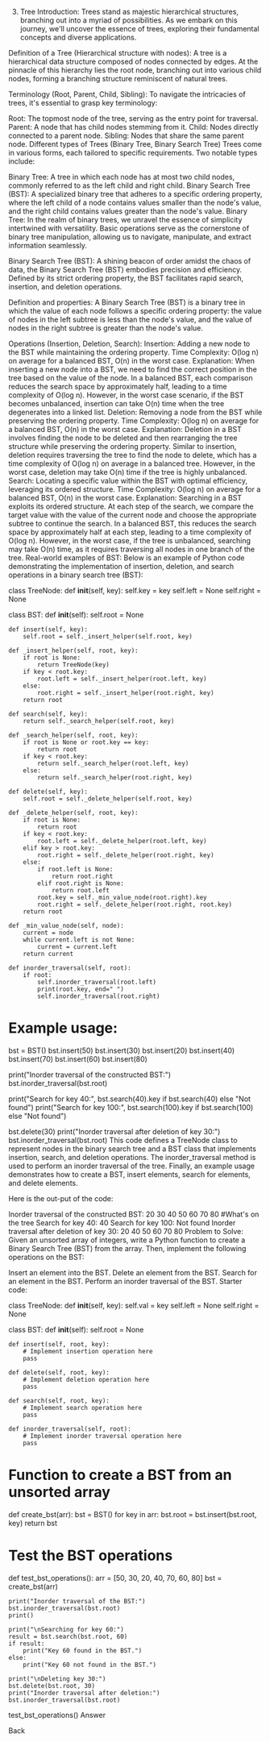 3. Tree
Introduction:
Trees stand as majestic hierarchical structures, branching out into a myriad of possibilities. As we embark on this journey, we'll uncover the essence of trees, exploring their fundamental concepts and diverse applications.

Definition of a Tree (Hierarchical structure with nodes):
A tree is a hierarchical data structure composed of nodes connected by edges. At the pinnacle of this hierarchy lies the root node, branching out into various child nodes, forming a branching structure reminiscent of natural trees.



Terminology (Root, Parent, Child, Sibling):
To navigate the intricacies of trees, it's essential to grasp key terminology:

Root: The topmost node of the tree, serving as the entry point for traversal.
Parent: A node that has child nodes stemming from it.
Child: Nodes directly connected to a parent node.
Sibling: Nodes that share the same parent node.
Different types of Trees (Binary Tree, Binary Search Tree)
Trees come in various forms, each tailored to specific requirements. Two notable types include:

Binary Tree: A tree in which each node has at most two child nodes, commonly referred to as the left child and right child. Binary Search Tree (BST): A specialized binary tree that adheres to a specific ordering property, where the left child of a node contains values smaller than the node's value, and the right child contains values greater than the node's value. Binary Tree: In the realm of binary trees, we unravel the essence of simplicity intertwined with versatility. Basic operations serve as the cornerstone of binary tree manipulation, allowing us to navigate, manipulate, and extract information seamlessly.

Binary Search Tree (BST):
A shining beacon of order amidst the chaos of data, the Binary Search Tree (BST) embodies precision and efficiency. Defined by its strict ordering property, the BST facilitates rapid search, insertion, and deletion operations.

Definition and properties: A Binary Search Tree (BST) is a binary tree in which the value of each node follows a specific ordering property: the value of nodes in the left subtree is less than the node's value, and the value of nodes in the right subtree is greater than the node's value.

Operations (Insertion, Deletion, Search):
Insertion: Adding a new node to the BST while maintaining the ordering property.
Time Complexity: O(log n) on average for a balanced BST, O(n) in the worst case.
Explanation: When inserting a new node into a BST, we need to find the correct position in the tree based on the value of the node. In a balanced BST, each comparison reduces the search space by approximately half, leading to a time complexity of O(log n). However, in the worst case scenario, if the BST becomes unbalanced, insertion can take O(n) time when the tree degenerates into a linked list.
Deletion: Removing a node from the BST while preserving the ordering property.
Time Complexity: O(log n) on average for a balanced BST, O(n) in the worst case.
Explanation: Deletion in a BST involves finding the node to be deleted and then rearranging the tree structure while preserving the ordering property. Similar to insertion, deletion requires traversing the tree to find the node to delete, which has a time complexity of O(log n) on average in a balanced tree. However, in the worst case, deletion may take O(n) time if the tree is highly unbalanced.
Search: Locating a specific value within the BST with optimal efficiency, leveraging its ordered structure.
Time Complexity: O(log n) on average for a balanced BST, O(n) in the worst case.
Explanation: Searching in a BST exploits its ordered structure. At each step of the search, we compare the target value with the value of the current node and choose the appropriate subtree to continue the search. In a balanced BST, this reduces the search space by approximately half at each step, leading to a time complexity of O(log n). However, in the worst case, if the tree is unbalanced, searching may take O(n) time, as it requires traversing all nodes in one branch of the tree.
Real-world examples of BST:
Below is an example of Python code demonstrating the implementation of insertion, deletion, and search operations in a binary search tree (BST):

class TreeNode:
    def __init__(self, key):
        self.key = key
        self.left = None
        self.right = None

class BST:
    def __init__(self):
        self.root = None

    def insert(self, key):
        self.root = self._insert_helper(self.root, key)

    def _insert_helper(self, root, key):
        if root is None:
            return TreeNode(key)
        if key < root.key:
            root.left = self._insert_helper(root.left, key)
        else:
            root.right = self._insert_helper(root.right, key)
        return root

    def search(self, key):
        return self._search_helper(self.root, key)

    def _search_helper(self, root, key):
        if root is None or root.key == key:
            return root
        if key < root.key:
            return self._search_helper(root.left, key)
        else:
            return self._search_helper(root.right, key)

    def delete(self, key):
        self.root = self._delete_helper(self.root, key)

    def _delete_helper(self, root, key):
        if root is None:
            return root
        if key < root.key:
            root.left = self._delete_helper(root.left, key)
        elif key > root.key:
            root.right = self._delete_helper(root.right, key)
        else:
            if root.left is None:
                return root.right
            elif root.right is None:
                return root.left
            root.key = self._min_value_node(root.right).key
            root.right = self._delete_helper(root.right, root.key)
        return root

    def _min_value_node(self, node):
        current = node
        while current.left is not None:
            current = current.left
        return current

    def inorder_traversal(self, root):
        if root:
            self.inorder_traversal(root.left)
            print(root.key, end=" ")
            self.inorder_traversal(root.right)

# Example usage:
bst = BST()
bst.insert(50)
bst.insert(30)
bst.insert(20)
bst.insert(40)
bst.insert(70)
bst.insert(60)
bst.insert(80)

print("Inorder traversal of the constructed BST:")
bst.inorder_traversal(bst.root)

print("Search for key 40:", bst.search(40).key if bst.search(40) else "Not found")
print("Search for key 100:", bst.search(100).key if bst.search(100) else "Not found")

bst.delete(30)
print("Inorder traversal after deletion of key 30:")
bst.inorder_traversal(bst.root)
This code defines a TreeNode class to represent nodes in the binary search tree and a BST class that implements insertion, search, and deletion operations. The inorder_traversal method is used to perform an inorder traversal of the tree. Finally, an example usage demonstrates how to create a BST, insert elements, search for elements, and delete elements.

Here is the out-put of the code:

Inorder traversal of the constructed BST:
20 30 40 50 60 70 80 #What's on the tree
Search for key 40: 40
Search for key 100: Not found
Inorder traversal after deletion of key 30:
20 40 50 60 70 80
Problem to Solve:
Given an unsorted array of integers, write a Python function to create a Binary Search Tree (BST) from the array. Then, implement the following operations on the BST:

Insert an element into the BST.
Delete an element from the BST.
Search for an element in the BST.
Perform an inorder traversal of the BST.
Starter code:

class TreeNode:
    def __init__(self, key):
        self.val = key
        self.left = None
        self.right = None

class BST:
    def __init__(self):
        self.root = None

    def insert(self, root, key):
        # Implement insertion operation here
        pass

    def delete(self, root, key):
        # Implement deletion operation here
        pass

    def search(self, root, key):
        # Implement search operation here
        pass

    def inorder_traversal(self, root):
        # Implement inorder traversal operation here
        pass

# Function to create a BST from an unsorted array
def create_bst(arr):
    bst = BST()
    for key in arr:
        bst.root = bst.insert(bst.root, key)
    return bst

# Test the BST operations
def test_bst_operations():
    arr = [50, 30, 20, 40, 70, 60, 80]
    bst = create_bst(arr)

    print("Inorder traversal of the BST:")
    bst.inorder_traversal(bst.root)
    print()

    print("\nSearching for key 60:")
    result = bst.search(bst.root, 60)
    if result:
        print("Key 60 found in the BST.")
    else:
        print("Key 60 not found in the BST.")

    print("\nDeleting key 30:")
    bst.delete(bst.root, 30)
    print("Inorder traversal after deletion:")
    bst.inorder_traversal(bst.root)

test_bst_operations()
Answer

Back

